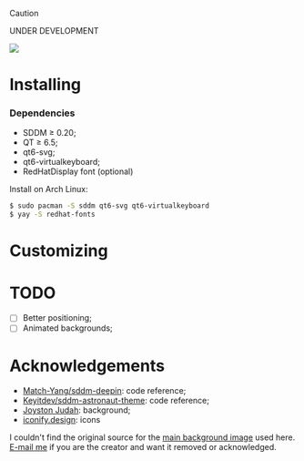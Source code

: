 > [!CAUTION]
> UNDER DEVELOPMENT

<img src="https://github.com/uiriansan/SilentSDDM/blob/main/wiki/LoginCenter.png" />

# Installing
### Dependencies
- SDDM ≥ 0.20;
- QT ≥ 6.5;
- qt6-svg;
- qt6-virtualkeyboard;
- RedHatDisplay font (optional)

Install on Arch Linux:
```bash
$ sudo pacman -S sddm qt6-svg qt6-virtualkeyboard
$ yay -S redhat-fonts
```

# Customizing

# TODO
- [ ] Better positioning;
- [ ] Animated backgrounds;

# Acknowledgements
- [Match-Yang/sddm-deepin](https://github.com/Match-Yang/sddm-deepin): code reference;
- [Keyitdev/sddm-astronaut-theme](https://github.com/Keyitdev/sddm-astronaut-theme): code reference;
- [Joyston Judah](https://www.pexels.com/photo/white-and-black-mountain-wallpaper-933054/): background;
- [iconify.design](https://iconify.design/): icons

I couldn't find the original source for the [main background image](https://github.com/uiriansan/SilentSDDM/blob/main/silent/backgrounds/default.jpg) used here. [E-mail me](mailto:uiriansan@gmail.com?subject=Background%20image%20in%20SilentSDDM) if you are the creator and want it removed or acknowledged.
